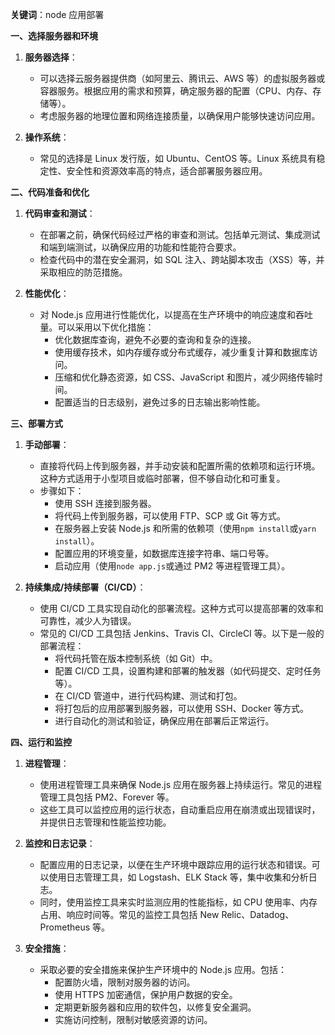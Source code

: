 **关键词**：node 应用部署

**一、选择服务器和环境**

1. **服务器选择**：

   - 可以选择云服务器提供商（如阿里云、腾讯云、AWS 等）的虚拟服务器或容器服务。根据应用的需求和预算，确定服务器的配置（CPU、内存、存储等）。
   - 考虑服务器的地理位置和网络连接质量，以确保用户能够快速访问应用。

2. **操作系统**：
   - 常见的选择是 Linux 发行版，如 Ubuntu、CentOS 等。Linux 系统具有稳定性、安全性和资源效率高的特点，适合部署服务器应用。

**二、代码准备和优化**

1. **代码审查和测试**：

   - 在部署之前，确保代码经过严格的审查和测试。包括单元测试、集成测试和端到端测试，以确保应用的功能和性能符合要求。
   - 检查代码中的潜在安全漏洞，如 SQL 注入、跨站脚本攻击（XSS）等，并采取相应的防范措施。

2. **性能优化**：
   - 对 Node.js 应用进行性能优化，以提高在生产环境中的响应速度和吞吐量。可以采用以下优化措施：
     - 优化数据库查询，避免不必要的查询和复杂的连接。
     - 使用缓存技术，如内存缓存或分布式缓存，减少重复计算和数据库访问。
     - 压缩和优化静态资源，如 CSS、JavaScript 和图片，减少网络传输时间。
     - 配置适当的日志级别，避免过多的日志输出影响性能。

**三、部署方式**

1. **手动部署**：

   - 直接将代码上传到服务器，并手动安装和配置所需的依赖项和运行环境。这种方式适用于小型项目或临时部署，但不够自动化和可重复。
   - 步骤如下：
     - 使用 SSH 连接到服务器。
     - 将代码上传到服务器，可以使用 FTP、SCP 或 Git 等方式。
     - 在服务器上安装 Node.js 和所需的依赖项（使用`npm install`或`yarn install`）。
     - 配置应用的环境变量，如数据库连接字符串、端口号等。
     - 启动应用（使用`node app.js`或通过 PM2 等进程管理工具）。

2. **持续集成/持续部署（CI/CD）**：
   - 使用 CI/CD 工具实现自动化的部署流程。这种方式可以提高部署的效率和可靠性，减少人为错误。
   - 常见的 CI/CD 工具包括 Jenkins、Travis CI、CircleCI 等。以下是一般的部署流程：
     - 将代码托管在版本控制系统（如 Git）中。
     - 配置 CI/CD 工具，设置构建和部署的触发器（如代码提交、定时任务等）。
     - 在 CI/CD 管道中，进行代码构建、测试和打包。
     - 将打包后的应用部署到服务器，可以使用 SSH、Docker 等方式。
     - 进行自动化的测试和验证，确保应用在部署后正常运行。

**四、运行和监控**

1. **进程管理**：

   - 使用进程管理工具来确保 Node.js 应用在服务器上持续运行。常见的进程管理工具包括 PM2、Forever 等。
   - 这些工具可以监控应用的运行状态，自动重启应用在崩溃或出现错误时，并提供日志管理和性能监控功能。

2. **监控和日志记录**：

   - 配置应用的日志记录，以便在生产环境中跟踪应用的运行状态和错误。可以使用日志管理工具，如 Logstash、ELK Stack 等，集中收集和分析日志。
   - 同时，使用监控工具来实时监测应用的性能指标，如 CPU 使用率、内存占用、响应时间等。常见的监控工具包括 New Relic、Datadog、Prometheus 等。

3. **安全措施**：
   - 采取必要的安全措施来保护生产环境中的 Node.js 应用。包括：
     - 配置防火墙，限制对服务器的访问。
     - 使用 HTTPS 加密通信，保护用户数据的安全。
     - 定期更新服务器和应用的软件包，以修复安全漏洞。
     - 实施访问控制，限制对敏感资源的访问。
